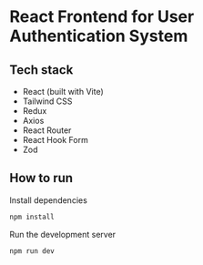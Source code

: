 # React Frontend for User Authentication System

## Tech stack

-   React (built with Vite)
-   Tailwind CSS
-   Redux
-   Axios
-   React Router
-   React Hook Form
-   Zod

## How to run

Install dependencies

```bash
npm install
```

Run the development server

```bash
npm run dev
```

